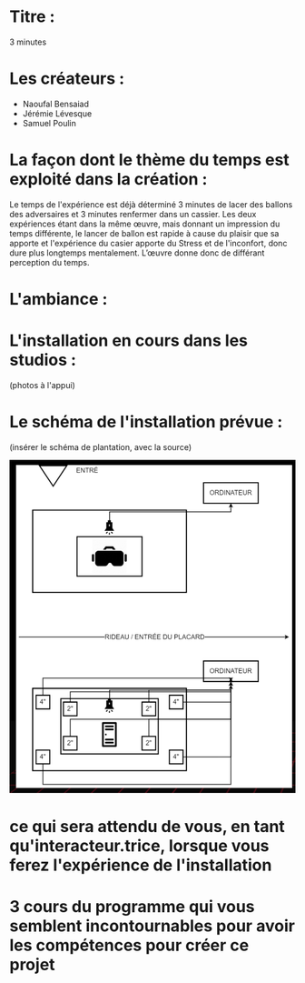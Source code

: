 # Titre :

3 minutes

# Les créateurs :

- Naoufal Bensaiad
- Jérémie Lévesque
- Samuel Poulin

# La façon dont le thème du temps est exploité dans la création :

Le temps de l'expérience est déjà déterminé 3 minutes de lacer des ballons des adversaires et 3 minutes renfermer dans un cassier. Les deux expériences étant dans
la même œuvre, mais donnant un impression du temps différente, le lancer de ballon est rapide à cause du plaisir que sa apporte et l'expérience du casier apporte du
Stress et de l'inconfort, donc dure plus longtemps mentalement. L’œuvre donne donc de différant perception du temps.

# L'ambiance :



# L'installation en cours dans les studios :
(photos à l'appui)



# Le schéma de l'installation prévue :
(insérer le schéma de plantation, avec la source)

![shema_installation_oeuvre_3_minutes.png](medias/shema_installation_oeuvre_3_minutes.png)

# ce qui sera attendu de vous, en tant qu'interacteur.trice, lorsque vous ferez l'expérience de l'installation



# 3 cours du programme qui vous semblent incontournables pour avoir les compétences pour créer ce projet


